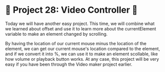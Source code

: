 
# 🎯 Project 28: Video Controller 🥁

Today we will have another easy project. This time, we will combine what we learned about offset and use it to learn more about the currentElement variable to make an element changed by scrolling. 

By having the location of our current mouse minus the location of the element, we can get our current mouse's location compared to the element, and if we convert it into %, we can use it to make an element scollable, like how volume or playback button works. At any case, this project will be very easy if you have been through the Video maker project earlier.

